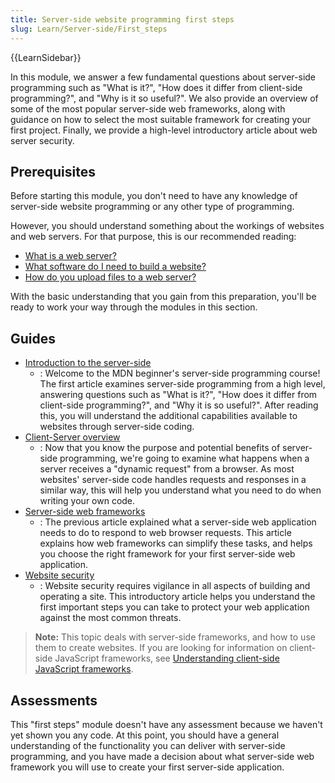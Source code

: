 ```yaml
---
title: Server-side website programming first steps
slug: Learn/Server-side/First_steps
---
```


{{LearnSidebar}}

In this module, we answer a few fundamental questions about server-side programming such as "What is it?", "How does it differ from client-side programming?", and "Why is it so useful?". We also provide an overview of some of the most popular server-side web frameworks, along with guidance on how to select the most suitable framework for creating your first project. Finally, we provide a high-level introductory article about web server security.

## Prerequisites

Before starting this module, you don't need to have any knowledge of server-side website programming or any other type of programming.

However, you should understand something about the workings of websites and web servers. For that purpose, this is our recommended reading:

- [What is a web server?](/en-US/docs/Learn/Common_questions/Web_mechanics/What_is_a_web_server)
- [What software do I need to build a website?](/en-US/docs/Learn/Common_questions/Tools_and_setup/What_software_do_I_need)
- [How do you upload files to a web server?](/en-US/docs/Learn/Common_questions/Tools_and_setup/Upload_files_to_a_web_server)

With the basic understanding that you gain from this preparation, you'll be ready to work your way through the modules in this section.

## Guides

- [Introduction to the server-side](/en-US/docs/Learn/Server-side/First_steps/Introduction)
  - : Welcome to the MDN beginner's server-side programming course! The first article examines server-side programming from a high level, answering questions such as "What is it?", "How does it differ from client-side programming?", and "Why it is so useful?". After reading this, you will understand the additional capabilities available to websites through server-side coding.
- [Client-Server overview](/en-US/docs/Learn/Server-side/First_steps/Client-Server_overview)
  - : Now that you know the purpose and potential benefits of server-side programming, we're going to examine what happens when a server receives a "dynamic request" from a browser. As most websites' server-side code handles requests and responses in a similar way, this will help you understand what you need to do when writing your own code.
- [Server-side web frameworks](/en-US/docs/Learn/Server-side/First_steps/Web_frameworks)
  - : The previous article explained what a server-side web application needs to do to respond to web browser requests. This article explains how web frameworks can simplify these tasks, and helps you choose the right framework for your first server-side web application.
- [Website security](/en-US/docs/Learn/Server-side/First_steps/Website_security)
  - : Website security requires vigilance in all aspects of building and operating a site. This introductory article helps you understand the first important steps you can take to protect your web application against the most common threats.

> **Note:** This topic deals with server-side frameworks, and how to use them to create websites. If you are looking for information on client-side JavaScript frameworks, see [Understanding client-side JavaScript frameworks](/en-US/docs/Learn/Tools_and_testing/Client-side_JavaScript_frameworks).

## Assessments

This "first steps" module doesn't have any assessment because we haven't yet shown you any code. At this point, you should have a general understanding of the functionality you can deliver with server-side programming, and you have made a decision about what server-side web framework you will use to create your first server-side application.
